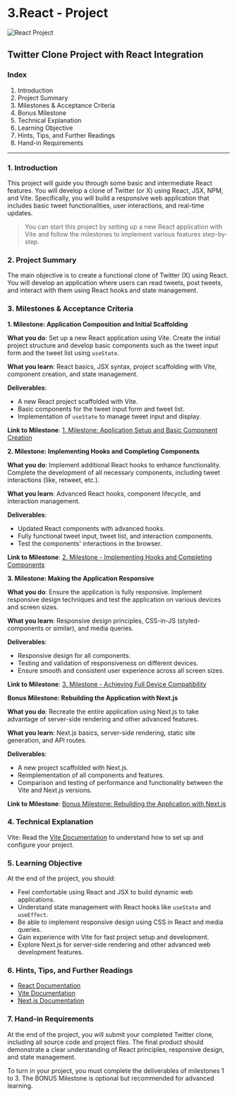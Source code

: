 # 3.React - Project

![React Project](https://github.com/ReDI-School/fullstack_bootcamp/assets/51905839/4301825e-8f54-4994-9ce1-979695d9a12d)

## Twitter Clone Project with React Integration

### Index

1. Introduction
2. Project Summary
3. Milestones & Acceptance Criteria
4. Bonus Milestone
5. Technical Explanation
6. Learning Objective
7. Hints, Tips, and Further Readings
8. Hand-in Requirements

---

### 1. Introduction

This project will guide you through some basic and intermediate React features. You will develop a clone of Twitter (or X) using React, JSX, NPM, and Vite. Specifically, you will build a responsive web application that includes basic tweet functionalities, user interactions, and real-time updates.

> You can start this project by setting up a new React application with Vite and follow the milestones to implement various features step-by-step.

### 2. Project Summary

The main objective is to create a functional clone of Twitter (X) using React. You will develop an application where users can read tweets, post tweets, and interact with them using React hooks and state management.

### 3. Milestones & Acceptance Criteria

**1. Milestone: Application Composition and Initial Scaffolding**

**What you do**: Set up a new React application using Vite. Create the initial project structure and develop basic components such as the tweet input form and the tweet list using `useState`.

**What you learn**: React basics, JSX syntax, project scaffolding with Vite, component creation, and state management.

**Deliverables**:

- A new React project scaffolded with Vite.
- Basic components for the tweet input form and tweet list.
- Implementation of `useState` to manage tweet input and display.

**Link to Milestone**: [1. Milestone: Application Setup and Basic Component Creation](https://github.com/ReDI-School/fullstack_bootcamp/blob/main/projects/03_react/01_milestone/README.md)

**2. Milestone: Implementing Hooks and Completing Components**

**What you do**: Implement additional React hooks to enhance functionality. Complete the development of all necessary components, including tweet interactions (like, retweet, etc.).

**What you learn**: Advanced React hooks, component lifecycle, and interaction management.

**Deliverables**:

- Updated React components with advanced hooks.
- Fully functional tweet input, tweet list, and interaction components.
- Test the components' interactions in the browser.

**Link to Milestone**: [2. Milestone - Implementing Hooks and Completing Components](https://github.com/ReDI-School/fullstack_bootcamp/blob/main/projects/03_react/02_milestone/README.md)

**3. Milestone: Making the Application Responsive**

**What you do**: Ensure the application is fully responsive. Implement responsive design techniques and test the application on various devices and screen sizes.

**What you learn**: Responsive design principles, CSS-in-JS (styled-components or similar), and media queries.

**Deliverables**:

- Responsive design for all components.
- Testing and validation of responsiveness on different devices.
- Ensure smooth and consistent user experience across all screen sizes.

**Link to Milestone**: [3. Milestone - Achieving Full Device Compatibility](https://github.com/ReDI-School/fullstack_bootcamp/blob/main/projects/03_react/03_milestone/README.md)

**Bonus Milestone: Rebuilding the Application with Next.js**

**What you do**: Recreate the entire application using Next.js to take advantage of server-side rendering and other advanced features.

**What you learn**: Next.js basics, server-side rendering, static site generation, and API routes.

**Deliverables**:

- A new project scaffolded with Next.js.
- Reimplementation of all components and features.
- Comparison and testing of performance and functionality between the Vite and Next.js versions.

**Link to Milestone**: [Bonus Milestone: Rebuilding the Application with Next.js](https://github.com/ReDI-School/fullstack_bootcamp/blob/main/projects/03_react/04_milestone/README.md)

### 4. Technical Explanation

Vite: Read the [Vite Documentation](https://vitejs.dev/guide/) to understand how to set up and configure your project.

### 5. Learning Objective

At the end of the project, you should:

- Feel comfortable using React and JSX to build dynamic web applications.
- Understand state management with React hooks like `useState` and `useEffect`.
- Be able to implement responsive design using CSS in React and media queries.
- Gain experience with Vite for fast project setup and development.
- Explore Next.js for server-side rendering and other advanced web development features.

### 6. Hints, Tips, and Further Readings

- [React Documentation](https://reactjs.org/docs/getting-started.html)
- [Vite Documentation](https://vitejs.dev/guide/)
- [Next.js Documentation](https://nextjs.org/docs)

### 7. Hand-in Requirements

At the end of the project, you will submit your completed Twitter clone, including all source code and project files. The final product should demonstrate a clear understanding of React principles, responsive design, and state management.

To turn in your project, you must complete the deliverables of milestones 1 to 3. The BONUS Milestone is optional but recommended for advanced learning.
